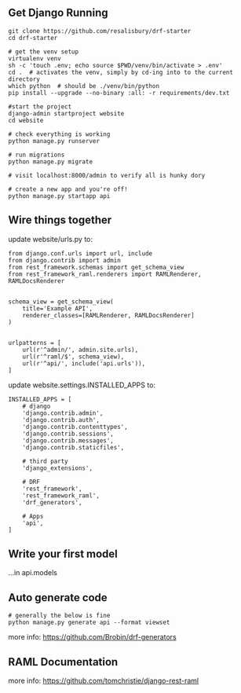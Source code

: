 ## Get Django Running

```
git clone https://github.com/resalisbury/drf-starter
cd drf-starter

# get the venv setup
virtualenv venv
sh -c 'touch .env; echo source $PWD/venv/bin/activate > .env'
cd .  # activates the venv, simply by cd-ing into to the current directory
which python  # should be ./venv/bin/python
pip install --upgrade --no-binary :all: -r requirements/dev.txt

#start the project
django-admin startproject website
cd website

# check everything is working
python manage.py runserver

# run migrations
python manage.py migrate

# visit localhost:8000/admin to verify all is hunky dory

# create a new app and you're off!
python manage.py startapp api
```
## Wire things together

update website/urls.py to:
```
from django.conf.urls import url, include
from django.contrib import admin
from rest_framework.schemas import get_schema_view
from rest_framework_raml.renderers import RAMLRenderer, RAMLDocsRenderer


schema_view = get_schema_view(
    title='Example API',
    renderer_classes=[RAMLRenderer, RAMLDocsRenderer]
)


urlpatterns = [
    url(r'^admin/', admin.site.urls),
    url(r'^raml/$', schema_view),
    url(r'^api/', include('api.urls')),
]
```

update website.settings.INSTALLED_APPS to:
```
INSTALLED_APPS = [
    # django
    'django.contrib.admin',
    'django.contrib.auth',
    'django.contrib.contenttypes',
    'django.contrib.sessions',
    'django.contrib.messages',
    'django.contrib.staticfiles',

    # third party
    'django_extensions',

    # DRF
    'rest_framework',
    'rest_framework_raml',
    'drf_generators',

    # Apps
    'api',
]
```
## Write your first model
...in api.models

## Auto generate code
```
# generally the below is fine
python manage.py generate api --format viewset
```
more info: https://github.com/Brobin/drf-generators

## RAML Documentation
more info: https://github.com/tomchristie/django-rest-raml





